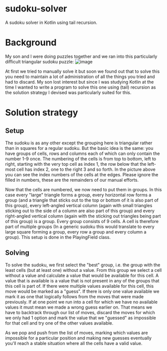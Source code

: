 # sudoku-solver
A sudoku solver in Kotlin using tail recursion.

# Background
My son and I were doing puzzles together and we ran into this particularly difficult triangular sudoku puzzle:
![image](https://user-images.githubusercontent.com/13097206/80927138-f51d3200-8d9b-11ea-859d-5107a2867dd1.png)

At first we tried to manually solve it but soon we found out that to solve this you need to maintain a lot of administration of all the things you tried and had to discard. My son lost interest but since I was studying Kotlin at the time I wanted to write a program to solve this one using (tail) recursion as the solution strategy I devised was particularly suited for this.

# Solution strategy
## Setup
The sudoku is as any other except the grouping here is triangular rather than in squares for a regular sudoku. But the basic idea is the same: you have groups of cells, rows and columns each of which can only contain the number 1-9 once. The numbering of the cells is from top to bottom, left to right, starting with the very top cell as index 1, the row below that the left-most cell has index 2, one to the right 3 and so forth. In the picture above you can see the index numbers of the cells at the edges. Please ignore the filled in numbers, these are the remainders of our manual efforts.

Now that the cells are numbered, we now need to put them in groups. In this case every "large" triangle forms a group, every horizontal row forms a group (and a triangle that sticks out to the top or bottom of it is also part of this group), every left-angled vertical column (again with small triangles sticking out to the side of a column are also part of this group) and every right-angled vertical column (again with the sticking out triangles being part of this group) is a group. Every group consists of 9 cells. A cell is therefore part of multiple groups (In a generic sudoku this would translate to every large square forming a group, every row a group and every column a group). This setup is done in the PlayingField class.

## Solving
To solve the sudoku, we first select the "best" group, i.e. the group with the least cells (but at least one) without a value. From this group we select a cell without a value and calculate a value that would be available for this cell. A value that is available is a value that is not present in any of the groups that this cell is part of. If there were multiple values available for this cell, this move would be marked as a "guess". If there is only one value available we mark it as one that logically follows from the moves that were made previously. If at one point we run into a cell for which we have no available values it must mean we made a wrong guess earlier on. That means we have to backtrack through our list of moves, discard the moves for which we only had 1 option and mark the value that we "guessed" as impossible for that cell and try one of the other values available.

As we pop and push from the list of moves, marking which values are impossible for a particular position and making new guesses eventually you'll reach a stable situation where all the cells have a valid value.

